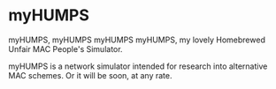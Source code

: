 myHUMPS
=======

myHUMPS, myHUMPS myHUMPS myHUMPS, my lovely Homebrewed Unfair MAC People's Simulator.


myHUMPS is a network simulator intended for research into alternative MAC schemes. Or it will be soon, at any rate.
